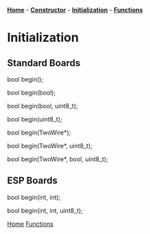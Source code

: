 [**Home**](https://porrey.github.io/max1704x) -
[**Constructor**](https://porrey.github.io/max1704x/constructor) - 
[**Initialization**](https://porrey.github.io/max1704x/initialization) - 
[**Functions**](https://porrey.github.io/max1704x/functions)
# Initialization
## Standard Boards
bool begin();

bool begin(bool);

bool begin(bool, uint8_t);

bool begin(uint8_t);

bool begin(TwoWire*);

bool begin(TwoWire*, uint8_t);

bool begin(TwoWire*, bool, uint8_t);

## ESP Boards
bool begin(int, int);

bool begin(int, int, uint8_t);

[Home](https://porrey.github.io/max1704x) [Functions](https://porrey.github.io/max1704x/functions)